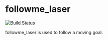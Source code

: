 # followme_laser

[![Build Status](https://travis-ci.org/arnaud-ramey/followme_laser.svg)](https://travis-ci.org/arnaud-ramey/followme_laser)

followme_laser is used to follow a moving goal.
